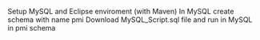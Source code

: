 Setup MySQL and Eclipse enviroment (with Maven)
In MySQL create schema with name pmi
Download MySQL_Script.sql file and run in MySQL in pmi schema
